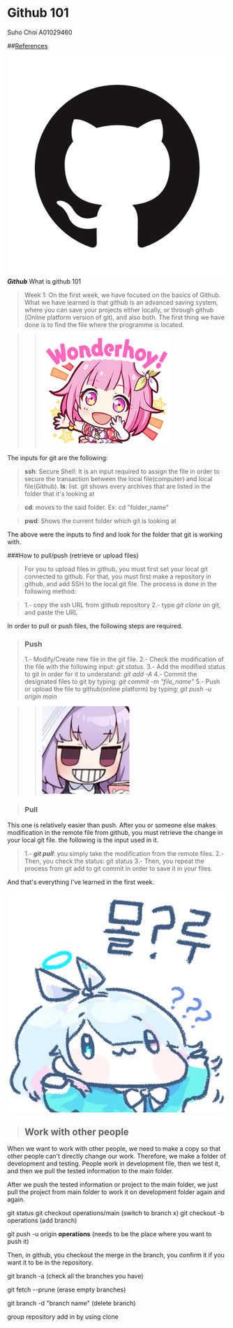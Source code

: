 # Github 101

Suho Choi A01029460


##[References](https://www.markdownguide.org/)

![Github logo](/Images/GIthub%20logo.png)
***Github***
What is github 101

>Week 1: On the first week, we have focused on the basics of Github. What we have learned is that github is an advanced saving system, where you can save your projects either locally, or through github (Online platform version of git), and also both.
The first thing we have done is to find the file where the programme is located.

>>![wonderhoy](/Images/wonderhoy.png)

The inputs for git are the following:
>**ssh**: Secure Shell: It is an input required to assign the file in order to secure the transaction between the local file(computer) and local file(Github).
>**ls**: list. git shows every archives that are listed in the folder that it's looking at

>**cd**: moves to the said folder. Ex: cd "folder_name"

>**pwd**: Shows the current folder which git is looking at

The above were the inputs to find and look for the folder that git is working with.

###How to pull/push (retrieve or upload files)

>For you to upload files in github, you must first set your local git connected to github. For that, you must first make a repository in github, and add SSH to the local git file. The process is done in the following method:

>1.- copy the ssh URL from github repository
>2.- type *git clone* on git, and paste the URL


In order to pull or push files, the following steps are required.

>### Push
>1.- Modify/Create new file in the git file.
>2.- Check the modification of the file with the following input: *git status*.
>3.- Add the modified status to git in order for it to understand: *git add -A*
>4.- Commit the designated files to git by typing: *git commit -m "file_name"*
>5.- Push or upload the file to github(online platform) by typing: *git push -u origin main*

>>![건-치](/Images/건-치.jpg)

>### Pull

This one is relatively easier than push.
After you or someone else makes modification in the remote file from github, you must retrieve the change in your local git file. the following is the input used in it.

>1.- ***git pull***: you simply take the modification from the remote files.
>2.- Then, you check the status: git status
>3.- Then, you repeat the process from git add to git commit in order to save it in your files.

And that's everything I've learned in the first week.


![몰루](/Images/몰루.jpg)

> ## Work with other people

When we want to work with other people, we need to make a copy so that other people can't directly change our work. Therefore, we make a folder of development and testing. People work in development file, then we test it, and then we pull the tested information to the main folder.

After we push the tested information or project to the main folder, we just pull the project from main folder to work it on development folder again and again.


git status
git checkout operations/main (switch to branch x)
git checkout -b operations (add branch)

git push -u origin **operations** (needs to be the place where you want to push it)



Then, in github, you checkout the merge in the branch, you confirm it if you want it to be in the repository.

git branch -a (check all the branches you have)

git fetch --prune (erase empty branches)

git branch -d "branch name" (delete branch)


group repository add in by using clone